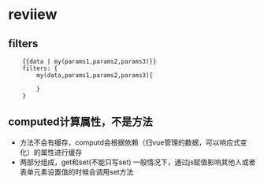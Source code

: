 # reviiew
## filters
```
    {{data | my(params1,params2,params3)}}
    filters: {
        my(data,params1,params2,params3){

        }
    }
```

## computed计算属性，不是方法
- 方法不会有缓存，computd会根据依赖（归vue管理的数据，可以响应式变化）的属性进行缓存
- 两部分组成，get和set(不能只写set) 一般情况下，通过js赋值影响其他人或者表单元素设置值的时候会调用set方法